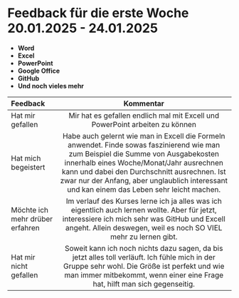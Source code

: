 # Feedback für die erste Woche 20.01.2025 - 24.01.2025

- **Word**
- **Excel**
- **PowerPoint**
- **Google Office**
- **GitHub**
- **Und noch vieles mehr**

| Feedback            | Kommentar           |
|:------------------- |:-------------------:|
| Hat mir gefallen    | Mir hat es gefallen endlich mal mit Excell und PowerPoint arbeiten zu können |
| Hat mich begeistert | Habe auch gelernt wie man in Excell die Formeln anwendet. Finde sowas faszinierend wie man zum Beispiel die Summe von Ausgabekosten innerhalb eines Woche/Monat/Jahr ausrechnen kann und dabei den Durchschnitt ausrechnen. Ist zwar nur der Anfang, aber unglaublich interessant und kan einem das Leben sehr leicht machen. |
| Möchte ich mehr drüber erfahren | Im verlauf des Kurses lerne ich ja alles was ich eigentlich auch lernen wollte. Aber für jetzt, interessiere ich mich sehr was GitHub und Excell angeht. Allein deswegen, weil es noch SO VIEL mehr zu lernen gibt.
| Hat mir nicht gefallen | Soweit kann ich noch nichts dazu sagen, da bis jetzt alles toll verläuft. Ich fühle mich in der Gruppe sehr wohl. Die Größe ist perfekt und wie man immer mitbekommt, wenn einer eine Frage hat, hilft man sich gegenseitig.

